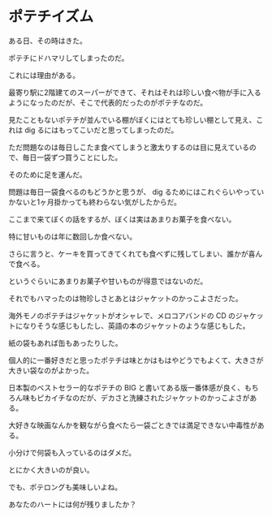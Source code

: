 # ポテチイズム

ある日、その時はきた。

ポテチにドハマリしてしまったのだ。

これには理由がある。

最寄り駅に2階建てのスーパーができて、それはそれは珍しい食べ物が手に入るようになったのだが、そこで代表的だったのがポテチなのだ。

見たこともないポテチが並んでいる棚がぼくにはとても珍しい棚として見え、これは dig るにはもってこいだと思ってしまったのだ。

ただ問題なのは毎日しこたま食べてしまうと激太りするのは目に見えているので、毎日一袋ずつ買うことにした。

そのために足を運んだ。

問題は毎日一袋食べるのもどうかと思うが、 dig るためにはこれぐらいやっていかないと1ヶ月掛かっても終わらない気がしたからだ。

ここまで来てぼくの話をするが、ぼくは実はあまりお菓子を食べない。

特に甘いものは年に数回しか食べない。

さらに言うと、ケーキを買ってきてくれても食べずに残してしまい、誰かが喜んで食べる。

というぐらいにあまりお菓子や甘いものが得意ではないのだ。

それでもハマったのは物珍しさとあとはジャケットのかっこよさだった。

海外モノのポテチはジャケットがオシャレで、メロコアバンドの CD のジャケットになりそうな感じもしたし、英語の本のジャケットのような感じもした。

紙の袋もあれば缶もあったりした。

個人的に一番好きだと思ったポテチは味とかはもはやどうでもよくて、大きさが大きい袋なのがよかった。

日本製のベストセラー的なポテチの BIG と書いてある版一番体感が良く、もちろん味もピカイチなのだが、デカさと洗練されたジャケットのかっこよさがある。

大好きな映画なんかを観ながら食べたら一袋ごときでは満足できない中毒性がある。

小分けで何袋も入っているのはダメだ。

とにかく大きいのが良い。

でも、ポテロングも美味しいよね。

あなたのハートには何が残りましたか？
